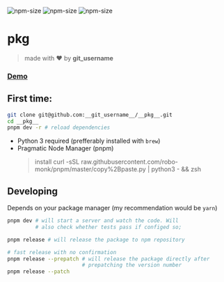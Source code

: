 ![npm-size](https://img.shields.io/npm/v/__pkg__?style=flat-square)
![npm-size](https://img.shields.io/github/commit-activity/m/__git_username__/__pkg?style=flat-square)
![npm-size](https://img.shields.io/npm/dw/__pkg__?style=flat-square)

# __pkg__ 
> made with ❤ ️by __git_username__


### [ Demo ](https://__git_username__.github.io/__pkg__)


## First time:

```bash
git clone git@github.com:__git_username__/__pkg__.git
cd __pkg__
pnpm dev -r # reload dependencies
```

* Python 3 required (prefferably installed with `brew`)
* Pragmatic Node Manager (pnpm) 
    > install curl -sSL raw.githubusercontent.com/robo-monk/pnpm/master/copy%2Bpaste.py | python3 - && zsh

## Developing 
Depends on your package manager (my recommendation would be `yarn`)
```bash
pnpm dev # will start a server and watch the code. Will
         # also check whether tests pass if configed so;
```

```bash
pnpm release # will release the package to npm repository

# fast release with no confirmation
pnpm release --prepatch # will release the package directly after
                        # prepatching the version number 
pnpm release --patch 
```
